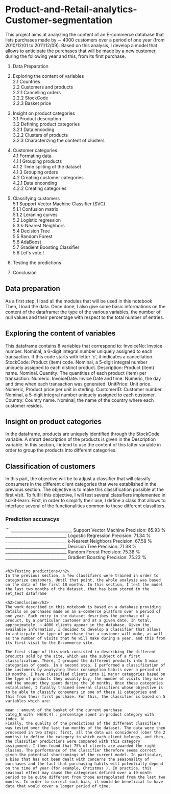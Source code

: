 # Product-and-Retail-analytics-Customer-segmentation


This project aims at analyzing the content of an E-commerce database that lists purchases made by  ∼ 4000 customers over a period of one year (from 2010/12/01 to 2011/12/09). Based on this analysis, I develop a model that allows to anticipate the purchases that will be made by a new customer, during the following year and this, from its first purchase.

1. Data Preparation

2. Exploring the content of variables
<br>2.1 Countries
<br>2.2 Customers and products
<br>2.2.1 Cancelling orders
<br>2.2.2 StockCode
<br>2.2.3 Basket price
3. Insight on product categories
<br>3.1 Product description
<br>3.2 Defining product categories
<br>3.2.1 Data encoding
<br>3.2.2 Clusters of products
<br>3.2.3 Characterizing the content of clusters
4. Customer categories
<br>4.1 Formating data
<br>4.1.1 Grouping products
<br>4.1.2 Time spliting of the dataset
<br>4.1.3 Grouping orders
<br>4.2 Creating customer categories
<br>4.2.1 Data enconding
<br>4.2.2 Creating categories
5. Classifying customers
<br>5.1 Support Vector Machine Classifier (SVC)
<br>5.1.1 Confusion matrix
<br>5.1.2 Leraning curves
<br>5.2 Logistic regression
<br>5.3 k-Nearest Neighbors
<br>5.4 Decision Tree
<br>5.5 Random Forest
<br>5.6 AdaBoost
<br>5.7 Gradient Boosting Classifier
<br>5.8 Let's vote !
6. Testing the predictions

7. Conclusion

<h2>Data preparation</h2>
As a first step, I load all the modules that will be used in this notebook<br>
Then, I load the data. Once done, I also give some basic informations on the content of the dataframe: the type of the various variables, the number of null values and their percentage with respect to the total number of entries.

<h2>Exploring the content of variables</h2>
This dataframe contains 8 variables that correspond to:
InvoiceNo: Invoice number. Nominal, a 6-digit integral number uniquely assigned to each transaction. If this code starts with letter 'c', it indicates a cancellation.
StockCode: Product (item) code. Nominal, a 5-digit integral number uniquely assigned to each distinct product.
Description: Product (item) name. Nominal.
Quantity: The quantities of each product (item) per transaction. Numeric.
InvoiceDate: Invice Date and time. Numeric, the day and time when each transaction was generated.
UnitPrice: Unit price. Numeric, Product price per unit in sterling.
CustomerID: Customer number. Nominal, a 5-digit integral number uniquely assigned to each customer.
Country: Country name. Nominal, the name of the country where each customer resides.

<h2> Insight on product categories</h2>
In the dataframe, products are uniquely identified through the StockCode variable. A shrort description of the products is given in the Description variable. In this section, I intend to use the content of this latter variable in order to group the products into different categories.

<h2>Classification of customers</h2>
In this part, the objective will be to adjust a classifier that will classify consumers in the different client categories that were established in the previous section. The objective is to make this classification possible at the first visit. To fulfill this objective, I will test several classifiers implemented in scikit-learn. First, in order to simplify their use, I define a class that allows to interface several of the functionalities common to these different classifiers.


<h3>Prediction accuracys</h3>
```
______________________________ 
Support Vector Machine
Precision: 65.93 % 
______________________________ 
Logostic Regression
Precision: 71.34 % 
______________________________ 
k-Nearest Neighbors
Precision: 67.58 % 
______________________________ 
Decision Tree
Precision: 71.38 % 
______________________________ 
Random Forest
Precision: 75.38 % 
______________________________ 
Gradient Boosting
Precision: 75.23 % 

```

<h2>Testing predictions</h2>
In the previous section, a few classifiers were trained in order to categorize customers. Until that point, the whole analysis was based on the data of the first 10 months. In this section, I test the model the last two months of the dataset, that has been stored in the set_test dataframe

<h2>Conclusion</h2>
The work described in this notebook is based on a database providing details on purchases made on an E-commerce platform over a period of one year. Each entry in the dataset describes the purchase of a product, by a particular customer and at a given date. In total, approximately  ∼ 4000 clients appear in the database. Given the available information, I decided to develop a classifier that allows to anticipate the type of purchase that a customer will make, as well as the number of visits that he will make during a year, and this from its first visit to the E-commerce site.

The first stage of this work consisted in describing the different products sold by the site, which was the subject of a first classification. There, I grouped the different products into 5 main categories of goods. In a second step, I performed a classification of the customers by analyzing their consumption habits over a period of 10 months. I have classified clients into 11 major categories based on the type of products they usually buy, the number of visits they make and the amount they spent during the 10 months. Once these categories established, I finally trained several classifiers whose objective is to be able to classify consumers in one of these 11 categories and this from their first purchase. For this, the classifier is based on 5 variables which are:

mean : amount of the basket of the current purchase
categ_N with  N∈[0:4] : percentage spent in product category with index  N 
Finally, the quality of the predictions of the different classifiers was tested over the last two months of the dataset. The data were then processed in two steps: first, all the data was considered (ober the 2 months) to define the category to which each client belongs, and then, the classifier predictions were compared with this category assignment. I then found that 75% of clients are awarded the right classes. The performance of the classifier therefore seems correct given the potential shortcomings of the current model. In particular, a bias that has not been dealt with concerns the seasonality of purchases and the fact that purchasing habits will potentially depend on the time of year (for example, Christmas ). In practice, this seasonal effect may cause the categories defined over a 10-month period to be quite different from those extrapolated from the last two months. In order to correct such bias, it would be beneficial to have data that would cover a longer period of time.
